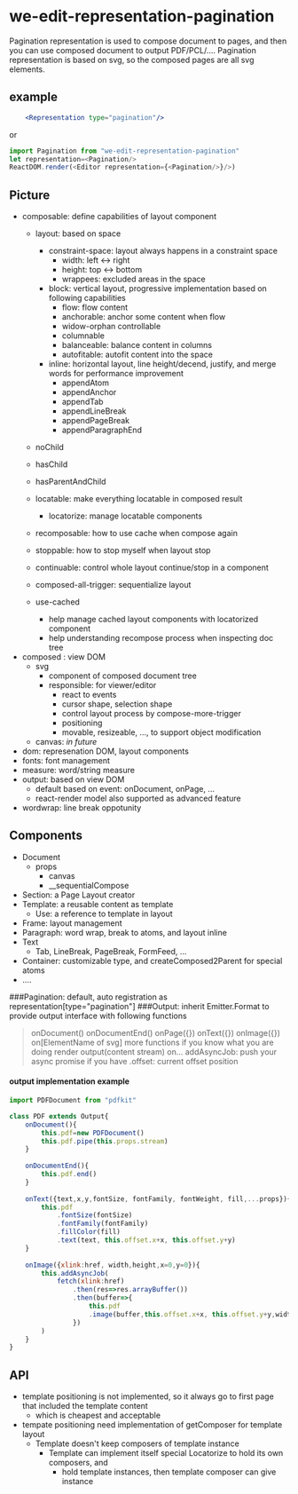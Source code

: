 # we-edit-representation-pagination

Pagination representation is used to compose document to pages, and then you can use composed document to output PDF/PCL/.... 
Pagination representation is based on svg, so the composed pages are all svg elements.

## example
```jsx
	<Representation type="pagination"/>
```
or

```js
import Pagination from "we-edit-representation-pagination"
let representation=<Pagination/>
ReactDOM.render(<Editor representation={<Pagination/>}/>)
```
## Picture
* composable: define capabilities of layout component
	* layout: based on space
		* constraint-space: layout always happens in a constraint space
			* width: left <-> right
			* height: top <-> bottom
			* wrappees: excluded areas in the space
		* block: vertical layout, progressive implementation based on following capabilities
			* flow: flow content
			* anchorable: anchor some content when flow
			* widow-orphan controllable
			* columnable
			* balanceable: balance content in columns
			* autofitable: autofit content into the space
		* inline: horizontal layout, line height/decend, justify, and merge words for performance improvement
			* appendAtom
			* appendAnchor
			* appendTab
			* appendLineBreak
			* appendPageBreak
			* appendParagraphEnd

	* noChild
	* hasChild
	* hasParentAndChild
	* locatable: make everything locatable in composed result
		* locatorize: manage locatable components
	* recomposable: how to use cache when compose again
	* stoppable: how to stop myself when layout stop
	* continuable: control whole layout continue/stop in a component
	* composed-all-trigger: sequentialize layout
	* use-cached
		* help manage cached layout components with locatorized component
		* help understanding recompose process when inspecting doc tree
* composed : view DOM
	* svg
		* component of composed document tree
		* responsible: for viewer/editor
			* react to events
			* cursor shape, selection shape
			* control layout process by compose-more-trigger
			* positioning
			* movable, resizeable, ..., to support object modification
	* canvas: *in future*
* dom: represenation DOM, layout components
* fonts: font management
* measure: word/string measure
* output: based on view DOM
	* default based on event: onDocument, onPage, ...
	* react-render model also supported as advanced feature
* wordwrap: line break oppotunity

## Components
* Document
	* props
		* canvas
		* __sequentialCompose
* Section: a Page Layout creator
* Template: a reusable content as template
	* Use: a reference to template in layout
* Frame: layout management
* Paragraph: word wrap, break to atoms, and layout inline
* Text
	* Tab, LineBreak, PageBreak, FormFeed, ...
* Container: customizable type, and createComposed2Parent for special atoms
* ....


###Pagination: default, auto registration as representation[type="pagination"]
###Output: inherit Emitter.Format to provide output interface with following functions
>onDocument()
>onDocumentEnd()
>onPage({})
>onText({})
>onImage({})
>on[ElementName of svg]
more functions if you know what you are doing
>render
>output(content stream)
>on...
>addAsyncJob: push your async promise if you have
>.offset: current offset position 

#### output implementation example
```js
import PDFDocument from "pdfkit"

class PDF extends Output{
	onDocument(){
		this.pdf=new PDFDocument()
		this.pdf.pipe(this.props.stream)
	}
	
	onDocumentEnd(){
		this.pdf.end()
	}
	
	onText({text,x,y,fontSize, fontFamily, fontWeight, fill,...props}){
		this.pdf
			.fontSize(fontSize)
			.fontFamily(fontFamily)
			.fillColor(fill)
			.text(text, this.offset.x+x, this.offset.y+y)
	}
	
	onImage({xlink:href, width,height,x=0,y=0}){
		this.addAsyncJob(
			fetch(xlink:href)
				.then(res=>res.arrayBuffer())
				.then(buffer=>{
					this.pdf
					.image(buffer,this.offset.x+x, this.offset.y+y,width,height)
				})
		)
	}
}

```
## API
* template positioning is not implemented, so it always go to first page that included the template content
	* which is cheapest and acceptable
* tempate positioning need implementation of getComposer for template layout
	* Template doesn't keep composers of template instance
		* Template can implement itself special Locatorize to hold its own composers, and
			* hold template instances, then template composer can give instance  
